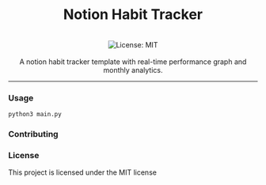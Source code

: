 <div align="center">
<h1 align="center">Notion Habit Tracker</h1>
<br />
<img alt="License: MIT" src="https://img.shields.io/badge/License-MIT-blue.svg" /><br>
<br>
A notion habit tracker template with real-time performance graph and monthly analytics.
</div>

***

### Usage
```
python3 main.py
```

### Contributing

### License
This project is licensed under the MIT license